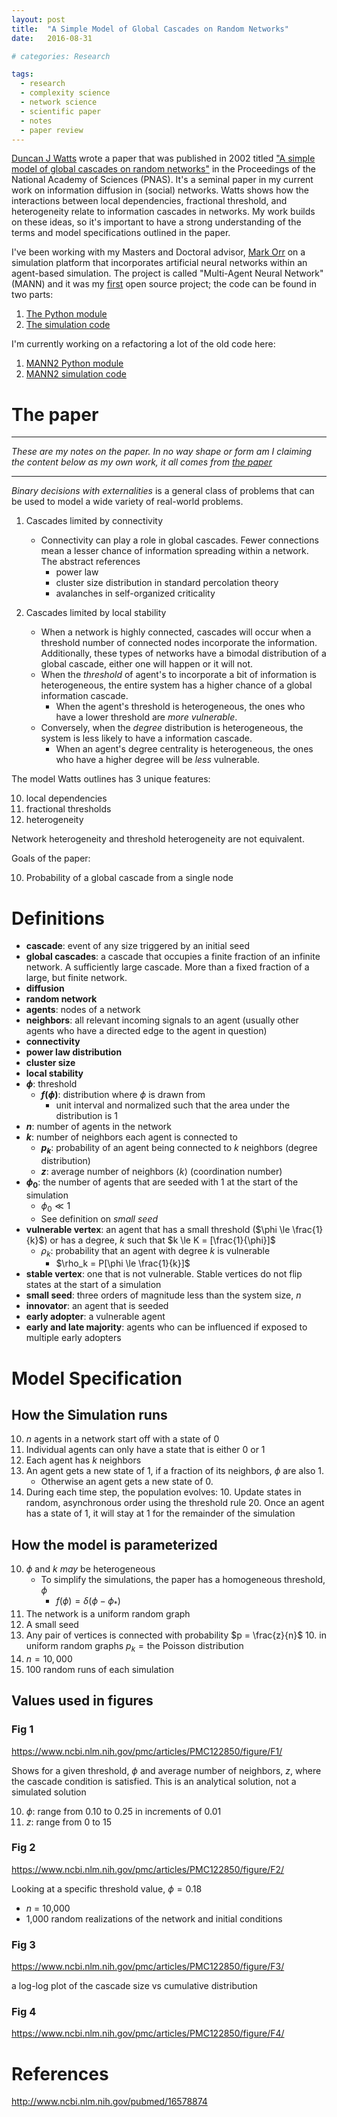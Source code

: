 ```yaml
---
layout: post
title:  "A Simple Model of Global Cascades on Random Networks"
date:   2016-08-31

# categories: Research

tags:
  - research
  - complexity science
  - network science
  - scientific paper
  - notes
  - paper review
---
```


[Duncan J Watts](https://twitter.com/duncanjwatts) wrote a paper that
was published in 2002 titled ["A simple model of global
cascades on random networks"][1] in the Proceedings of the National Academy of Sciences (PNAS).
It's a seminal paper in my current
work on information diffusion in (social) networks.  Watts shows how
the interactions between local dependencies, fractional threshold, and
heterogeneity relate to information cascades in networks.  My work
builds on these ideas, so it's important to have a strong
understanding of the terms and model specifications outlined in the
paper.

<!-- more -->

I've been working with my Masters and Doctoral advisor,
[Mark Orr](http://mark-orr.github.io/) on a simulation platform that
incorporates artificial neural networks within an agent-based
simulation.  The project is called "Multi-Agent Neural Network" (MANN)
and it was my
[first](http://chendaniely.github.io/tutorials/2015/02/05/open-sourcing-a-python-project/)
open source project; the code can be found in two parts:

1. [The Python module](https://github.com/chendaniely/multi-agent-neural-network)
2. [The simulation code](https://github.com/chendaniely/multidisciplinary-diffusion-model-experiments)

I'm currently working on a refactoring a lot of the old code here:

1. [MANN2 Python module](https://github.com/chendaniely/mann2)
2. [MANN2 simulation code](https://github.com/chendaniely/mann2_simulations)

# The paper

<hr>

*These are my notes on the paper.  In no way shape or form am I claiming the content below as my own work, it all comes from [the paper][1]*

<hr>

*Binary decisions with externalities* is a general class of problems
that can be used to model a wide variety of real-world problems.

1.  Cascades limited by connectivity
	- Connectivity can play a role in global cascades.
	Fewer connections mean a lesser chance of information spreading within a network.
	The abstract references
		- power law
		- cluster size distribution in standard percolation theory
		- avalanches in self-organized criticality

2.  Cascades limited by local stability
	- When a network is highly connected, cascades will occur when a
	threshold number of connected nodes incorporate the information.
	Additionally, these types of networks have a bimodal distribution
	of a global cascade, either one will happen or it will not.
	- When the *threshold* of agent's to incorporate a bit of
	information is heterogeneous, the entire system has a higher
	chance of a global information cascade.
		- When the agent's threshold is heterogeneous, the ones who
		  have a lower threshold are *more* *vulnerable*.
	- Conversely, when the *degree* distribution is heterogeneous, the
	system is less likely to have a information cascade.
		- When an agent's degree centrality is heterogeneous, the ones
		  who have a higher degree will be *less* vulnerable.

The model Watts outlines has 3 unique features:

10. local dependencies
20. fractional thresholds
30. heterogeneity

Network heterogeneity and threshold heterogeneity are not equivalent.

Goals of the paper:

10. Probability of a global cascade from a single node

# Definitions

- **cascade**: event of any size triggered by an initial seed
- **global cascades**: a cascade that occupies a finite fraction of an infinite network.  A sufficiently large cascade.  More than a fixed fraction of a large, but finite network.
- **diffusion**
- **random network**
- **agents**: nodes of a network
- **neighbors**: all relevant incoming signals to an agent (usually other agents who have a directed edge to the agent in question)
- **connectivity**
- **power law distribution**
- **cluster size**
- **local stability**
- **$\phi$**: threshold
	- **$f(\phi)$**: distribution where $\phi$ is drawn from
		- unit interval and normalized such that the area under the distribution is 1
- **$n$**: number of agents in the network
- **$k$**: number of neighbors each agent is connected to
	- **$p_k$**: probability of an agent being connected to $k$ neighbors (degree distribution)
	- **$z$**: average number of neighbors $\langle k \rangle$ (coordination number)
- **$\phi_0$**: the number of agents that are seeded with 1 at the start of the simulation
	- $\phi_0 \ll 1$
	- See definition on *small seed*
- **vulnerable vertex**:  an agent that has a small threshold ($\phi \le \frac{1}{k}$) or has a degree, $k$ such that $k \le K = [\frac{1}{\phi}]$
	- $\rho_k$: probability that an agent with degree $k$ is vulnerable
		- $\rho_k = P[\phi \le \frac{1}{k}]$
- **stable vertex**: one that is not vulnerable. Stable vertices do not flip states at the start of a simulation
- **small seed**: three orders of magnitude less than the system size, $n$
- **innovator**: an agent that is seeded
- **early adopter**: a vulnerable agent
- **early and late majority**: agents who can be influenced if exposed to multiple early adopters

# Model Specification

## How the Simulation runs

10. $n$ agents in a network start off with a state of 0
20. Individual agents can only have a state that is either 0 or 1
30. Each agent has $k$ neighbors
40. An agent gets a new state of 1, if a fraction of its neighbors, $\phi$ are also 1.
	- Otherwise an agent gets a new state of 0.
50. During each time step, the population evolves:
	10. Update states in random, asynchronous order using the threshold rule
	20. Once an agent has a state of 1, it will stay at 1 for the remainder of the simulation

## How the model is parameterized

10. $\phi$ and $k$ *may* be heterogeneous
	- To simplify the simulations, the paper has a homogeneous threshold, $\phi$
		- $f(\phi) = \delta(\phi - \phi_*)$
20. The network is a uniform random graph
30. A small seed
40. Any pair of vertices is connected with probability $p = \frac{z}{n}$
	10. in uniform random graphs $p_k = \text{the Poisson distribution}$
50. $n = 10,000$
60. 100 random runs of each simulation

## Values used in figures

### Fig 1

<https://www.ncbi.nlm.nih.gov/pmc/articles/PMC122850/figure/F1/>

Shows for a given threshold, $\phi$ and average number of neighbors, $z$,
where the cascade condition is satisfied.
This is an analytical solution, not a simulated solution

10. $\phi$: range from 0.10 to 0.25 in increments of 0.01
20. $z$: range from 0 to 15

### Fig 2

<https://www.ncbi.nlm.nih.gov/pmc/articles/PMC122850/figure/F2/>

Looking at a specific threshold value, $\phi = 0.18$

- $n$ = 10,000
- 1,000 random realizations of the network and initial conditions

### Fig 3

<https://www.ncbi.nlm.nih.gov/pmc/articles/PMC122850/figure/F3/>

a log-log plot of the cascade size vs cumulative distribution

### Fig 4

<https://www.ncbi.nlm.nih.gov/pmc/articles/PMC122850/figure/F4/>




# References

<http://www.ncbi.nlm.nih.gov/pubmed/16578874>

[1]: http://www.ncbi.nlm.nih.gov/pubmed/16578874
